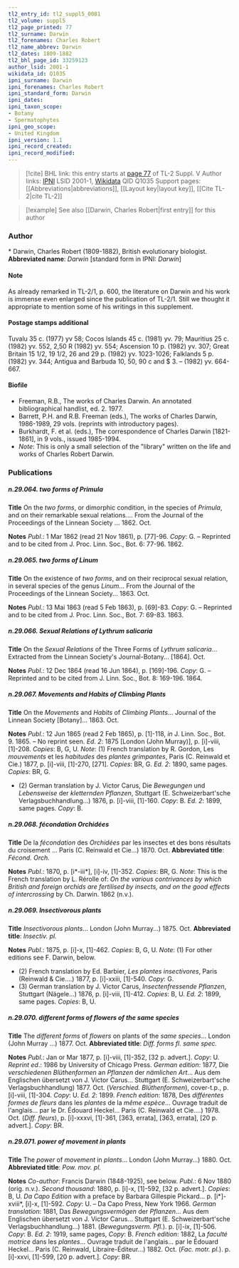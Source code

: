 ```yaml
---
tl2_entry_id: tl2_suppl5_0081
tl2_volume: suppl5
tl2_page_printed: 77
tl2_surname: Darwin
tl2_forenames: Charles Robert
tl2_name_abbrev: Darwin
tl2_dates: 1809-1882
tl2_bhl_page_id: 33259123
author_lsid: 2001-1
wikidata_id: Q1035
ipni_surname: Darwin
ipni_forenames: Charles Robert
ipni_standard_form: Darwin
ipni_dates: 
ipni_taxon_scope: 
- Botany
- Spermatophytes
ipni_geo_scope: 
- United Kingdom
ipni_version: 1.1
ipni_record_created: 
ipni_record_modified:
---
```


> [!cite] BHL link: this entry starts at [page 77](https://www.biodiversitylibrary.org/page/33259123) of TL-2 Suppl. V
> Author links: [IPNI](https://www.ipni.org/a/2001-1) LSID 2001-1, [Wikidata](https://www.wikidata.org/wiki/Q1035) QID Q1035
> Support pages: [[Abbreviations|abbreviations]], [[Layout key|layout key]], [[Cite TL-2|cite TL-2]]

> [!example] See also [[Darwin, Charles Robert|first entry]] for this author

### Author

\* Darwin, Charles Robert (1809-1882), British evolutionary biologist. 
**Abbreviated name**: *Darwin* \[standard form in IPNI: *Darwin*\]

#### Note

As already remarked in TL-2/1, p. 600, the literature on Darwin and his work is immense even enlarged since the publication of TL-2/1. Still we thought it appropriate to mention some of his writings in this supplement.

#### Postage stamps additional

Tuvalu 35 c. (1977) yv 58; Cocos Islands 45 c. (1981) yv. 79; Mauritius 25 c. (1982) yv. 552, 2,50 R (1982) yv. 554; Ascension 10 p. (1982) yv. 307; Great Britain 15 1/2, 19 1/2, 26 and 29 p. (1982) yv. 1023-1026; Falklands 5 p. (1982) yv. 344; Antigua and Barbuda 10, 50, 90 c and $ 3. – (1982) yv. 664-667.

#### Biofile

- Freeman, R.B., The works of Charles Darwin. An annotated bibliographical handlist, ed. 2. 1977.
- Barrett, P.H. and R.B. Freeman (eds.), The works of Charles Darwin, 1986-1989, 29 vols. (reprints with introductory pages).
- Burkhardt, F. et al. (eds.), The correspondence of Charles Darwin \[1821-1861\], in 9 vols., issued 1985-1994.
- *Note*: This is only a small selection of the "library" written on the life and works of Charles Robert Darwin.

### Publications

##### n.29.064. two forms of Primula

**Title**
On the *two forms*, or dimorphic condition, in the species of *Primula*, and on their remarkable sexual relations.... From the Journal of the Proceedings of the Linnean Society ... 1862. Oct.

**Notes**
*Publ*.: 1 Mar 1862 (read 21 Nov 1861), p. \[77\]-96. *Copy*: G. – Reprinted and to be cited from J. Proc. Linn. Soc., Bot. 6: 77-96. 1862.

##### n.29.065. two forms of Linum

**Title**
On the existence of *two forms*, and on their reciprocal sexual relation, in several species of the genus *Linum*... From the Journal of the Proceedings of the Linnean Society... 1863. Oct.

**Notes**
*Publ*.: 13 Mai 1863 (read 5 Feb 1863), p. \[69\]-83. *Copy*: G. – Reprinted and to be cited from J. Proc. Linn. Soc., Bot. 7: 69-83. 1863.

##### n.29.066. Sexual Relations of Lythrum salicaria

**Title**
On the *Sexual Relations* of the Three Forms of *Lythrum salicaria*... Extracted from the Linnean Society's Journal-Botany... \[1864\]. Oct.

**Notes**
*Publ*.: 12 Dec 1864 (read 16 Jun 1864), p. \[169\]-196. *Copy*: G. – Reprinted and to be cited from J. Linn. Soc., Bot. 8: 169-196. 1864.

##### n.29.067. Movements and Habits of Climbing Plants

**Title**
On the *Movements* and *Habits* of *Climbing Plants*... Journal of the Linnean Society \[Botany\]... 1863. Oct.

**Notes**
*Publ*.: 12 Jun 1865 (read 2 Feb 1865), p. \[1\]-118, *in* J. Linn. Soc., Bot. 9. 1865. – No reprint seen.
*Ed. 2*: 1875 \[London (John Murray)\], p. \[i\]-viii, \[1\]-208. *Copies*: B, G, U.
*Note*: (1) French translation by R. Gordon, Les *mouvements* et les *habitudes* des *plantes grimpantes*, Paris (C. Reinwald et Cie.) 1877, p. \[i\]-viii, \[1\]-270, \[271\]. *Copies*: BR, G.
*Ed. 2*: 1890, same pages. *Copies*: BR, G.
- (2) German translation by J. Victor Carus, Die *Bewegungen* und *Lebensweise* der *kletternden Pflanzen*, Stuttgart (E. Schweizerbart'sche Verlagsbuchhandlung...) 1876, p. \[i\]-viii, \[1\]-160. *Copy*: B.
*Ed. 2*: 1899, same pages. *Copy*: B.

##### n.29.068. fécondation Orchidées

**Title**
De la *fécondation* des *Orchidées* par les insectes et des bons résultats du croisement ... Paris (C. Reinwald et Cie...) 1870. Oct.
**Abbreviated title**: *Fécond. Orch.*

**Notes**
*Publ*.: 1870, p. \[i\*-iii\*\], \[i\]-iv, \[1\]-352. *Copies*: BR, G.
*Note*: This is the French translation by L. Rérolle of: *On the various contrivances by which British and foreign orchids are fertilised by insects, and on the good effects of intercrossing* by Ch. Darwin. 1862 (n.v.).

##### n.29.069. Insectivorous plants

**Title**
*Insectivorous plants*... London (John Murray...) 1875. Oct.
**Abbreviated title**: *Insectiv. pl.*

**Notes**
*Publ*.: 1875, p. \[i\]-x, \[1\]-462. *Copies*: B, G, U.
*Note*: (1) For other editions see F. Darwin, below.
- (2) French translation by Ed. Barbier, *Les plantes insectivores*, Paris (Reinwald & Cie....) 1877, p. \[i\]-xxiii, \[1\]-540. *Copy*: G.
- (3) German translation by J. Victor Carus, *Insectenfressende Pflanzen*, Stuttgart (Nägele...) 1876, p. \[i\]-viii, \[1\]-412. *Copies*: B, U.
*Ed. 2*: 1899, same pages. *Copies*: B, U.

##### n.29.070. different forms of flowers of the same species

**Title**
The *different forms* of *flowers* on plants of the *same species*... London (John Murray ...) 1877. Oct.
**Abbreviated title**: *Diff. forms fl. same spec.*

**Notes**
*Publ*.: Jan or Mar 1877, p. \[i\]-viii, \[1\]-352, \[32 p. advert.\]. *Copy*: U.
*Reprint ed*.: 1986 by University of Chicago Press.
*German edition*: 1877, Die *verschiedenen Blüthenformen* an *Pflanzen* der *nämlichen Art*... Aus dem Englischen übersetzt von J. Victor Carus... Stuttgart (E. Schweizerbart'sche Verlagsbuchhandlung) 1877. Oct. (*Verschied. Blüthenformen*), cover-t.p., p. \[i\]-viii, \[1\]-304. *Copy*: U.
*Ed. 2*: 1899.
*French edition*: 1878, Des *différentes formes de fleurs* dans les *plantes* de la *même espèce*... Ouvrage traduit de l'anglais... par le Dr. Édouard Heckel... Paris (C. Reinwald et Cie....) 1978. Oct. (*Diff. fleurs*), p. \[i\]-xxxvi, \[1\]-361, \[363, errata\], \[363, errata\], \[20 p. advert.\].
*Copy*: BR.

##### n.29.071. power of movement in plants

**Title**
The *power* of *movement* in *plants*... London (John Murray...) 1880. Oct.
**Abbreviated title**: *Pow. mov. pl.*

**Notes**
*Co-author*: Francis Darwin (1848-1925), see below.
*Publ*.: 6 Nov 1880 (orig. n.v.).
*Second thousand*: 1880, p. \[i\]-x, \[1\]-592, \[32 p. advert.\]. *Copies*: B, U.
*Da Capo Edition* with a preface by Barbara Gillespie Pickard... p. \[i\*\]-xviii\*, \[i\]-x, \[1\]-592.
*Copy*: U. – Da Capo Press, New York 1966.
*German translation*: 1881, Das *Bewegungsvermögen* der *Pflanzen*... Aus dem Englischen übersetzt von J. Victor Carus... Stuttgart (E. Schweizerbart'sche Verlagsbuchhandlung...) 1881. (*Bewegungsverm. Pfl.*). p. \[i\]-ix, \[1\]-506. *Copy*: B.
*Ed. 2*: 1919, same pages, *Copy*: B.
*French edition*: 1882, La *faculté motrice* dans les *plantes*... Ouvrage traduit de l'anglais... par le Édouard Heckel... Paris (C. Reinwald, Libraire-Éditeur...) 1882. Oct. (*Fac. motr. pl.*). p. \[i\]-xxvi, \[1\]-599, \[20 p. advert.\]. *Copy*: BR.

